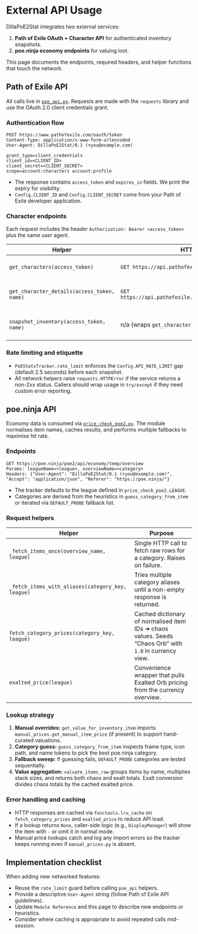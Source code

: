 # External API Usage

DillaPoE2Stat integrates two external services:
1. **Path of Exile OAuth + Character API** for authenticated inventory snapshots.
2. **poe.ninja economy endpoints** for valuing loot.

This page documents the endpoints, required headers, and helper functions that touch the network.

## Path of Exile API
All calls live in [`poe_api.py`](../poe_api.py). Requests are made with the `requests` library and use the OAuth 2.0 client credentials grant.

### Authentication flow
```
POST https://www.pathofexile.com/oauth/token
Content-Type: application/x-www-form-urlencoded
User-Agent: DillaPoE2Stat/0.1 (+you@example.com)

grant_type=client_credentials
client_id=<CLIENT_ID>
client_secret=<CLIENT_SECRET>
scope=account:characters account:profile
```
- The response contains `access_token` and `expires_in` fields. We print the expiry for visibility.
- `Config.CLIENT_ID` and `Config.CLIENT_SECRET` come from your Path of Exile developer application.

### Character endpoints
Each request includes the header `Authorization: Bearer <access_token>` plus the same user agent.

| Helper | HTTP call | Notes |
| --- | --- | --- |
| `get_characters(access_token)` | `GET https://api.pathofexile.com/character/poe2` | Returns the character list for the account. |
| `get_character_details(access_token, name)` | `GET https://api.pathofexile.com/character/poe2/<name>` | Uses `urllib.parse.quote` to safely encode character names. |
| `snapshot_inventory(access_token, name)` | n/a (wraps `get_character_details`) | Extracts the `character.inventory` array from the JSON response. |

### Rate limiting and etiquette
- `PoEStatsTracker.rate_limit` enforces the `Config.API_RATE_LIMIT` gap (default 2.5 seconds) before each snapshot.
- All network helpers raise `requests.HTTPError` if the service returns a non-2xx status. Callers should wrap usage in `try/except` if they need custom error reporting.

## poe.ninja API
Economy data is consumed via [`price_check_poe2.py`](../price_check_poe2.py). The module normalises item names, caches results, and performs multiple fallbacks to maximise hit rate.

### Endpoints
```
GET https://poe.ninja/poe2/api/economy/temp/overview
Params: leagueName=<league>, overviewName=<category>
Headers: {"User-Agent": "DillaPoE2Stat/0.1 (+you@example.com)", "Accept": "application/json", "Referer": "https://poe.ninja/"}
```
- The tracker defaults to the league defined in `price_check_poe2.LEAGUE`.
- Categories are derived from the heuristics in `guess_category_from_item` or iterated via `DEFAULT_PROBE` fallback list.

### Request helpers
| Helper | Purpose |
| --- | --- |
| `_fetch_items_once(overview_name, league)` | Single HTTP call to fetch raw rows for a category. Raises on failure. |
| `_fetch_items_with_aliases(category_key, league)` | Tries multiple category aliases until a non-empty response is returned. |
| `fetch_category_prices(category_key, league)` | Cached dictionary of normalised item IDs ➜ chaos values. Seeds “Chaos Orb” with `1.0` in currency view. |
| `exalted_price(league)` | Convenience wrapper that pulls Exalted Orb pricing from the currency overview. |

### Lookup strategy
1. **Manual overrides:** `get_value_for_inventory_item` imports `manual_prices.get_manual_item_price` (if present) to support hand-curated valuations.
2. **Category guess:** `guess_category_from_item` inspects frame type, icon path, and name tokens to pick the best poe.ninja category.
3. **Fallback sweep:** If guessing fails, `DEFAULT_PROBE` categories are tested sequentially.
4. **Value aggregation:** `valuate_items_raw` groups items by name, multiplies stack sizes, and returns both chaos and exalt totals. Exalt conversion divides chaos totals by the cached exalted price.

### Error handling and caching
- HTTP responses are cached via `functools.lru_cache` on `fetch_category_prices` and `exalted_price` to reduce API load.
- If a lookup returns `None`, caller-side logic (e.g., `DisplayManager`) will show the item with `-` or omit it in normal mode.
- Manual price lookups catch and log any import errors so the tracker keeps running even if `manual_prices.py` is absent.

## Implementation checklist
When adding new networked features:
- Reuse the `rate_limit` guard before calling `poe_api` helpers.
- Provide a descriptive `User-Agent` string (follow Path of Exile API guidelines).
- Update `Module Reference` and this page to describe new endpoints or heuristics.
- Consider where caching is appropriate to avoid repeated calls mid-session.
